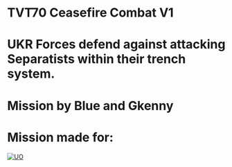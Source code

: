 # TVT70 Ceasefire Combat V1
# UKR Forces defend against attacking Separatists within their trench system.
# Mission by Blue and Gkenny
# Mission made for:
[![UO](https://i.imgur.com/tdDmti1.jpg)](http://forums.unitedoperations.net/index.php/page/index.html)
